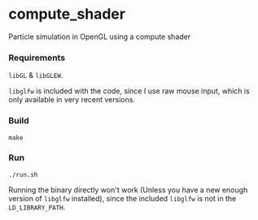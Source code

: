 # compute_shader
Particle simulation in OpenGL using a compute shader

### Requirements

`libGL` & `libGLEW`.

`libglfw` is included with the code, since I use raw mouse input, which is only available in very recent versions.

### Build

`make`

### Run

`./run.sh`

Running the binary directly won't work (Unless you have a new enough version of `libglfw` installed), since the included `libglfw` is not in the `LD_LIBRARY_PATH`.
